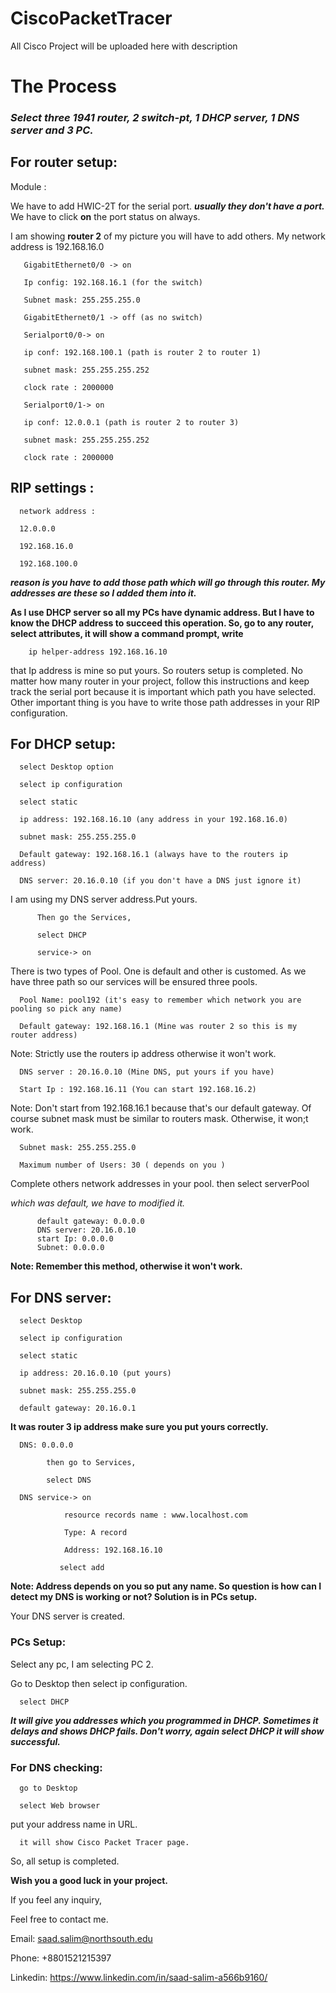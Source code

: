# CiscoPacketTracer
All Cisco Project will be uploaded here with description


# The Process
### **_Select three 1941 router, 2 switch-pt, 1 DHCP server, 1 DNS server and 3 PC._**

## For router setup:

Module :

We have to add HWIC-2T for the serial port. **_usually they don't have a port._** We have to click **on** the port status on always.

I am showing **router 2** of my picture you will have to add others. My network address is 192.168.16.0

       GigabitEthernet0/0 -> on

       Ip config: 192.168.16.1 (for the switch)

       Subnet mask: 255.255.255.0

       GigabitEthernet0/1 -> off (as no switch)

       Serialport0/0-> on

       ip conf: 192.168.100.1 (path is router 2 to router 1)

       subnet mask: 255.255.255.252

       clock rate : 2000000

       Serialport0/1-> on

       ip conf: 12.0.0.1 (path is router 2 to router 3)

       subnet mask: 255.255.255.252

       clock rate : 2000000


## RIP settings :

      network address :

      12.0.0.0

      192.168.16.0
      
      192.168.100.0

**_reason is you have to add those path which will go through this router. My addresses are these so I added them into it._**

**As I use DHCP server so all my PCs have dynamic address. But I have to know the DHCP address to succeed this operation. So,  go to any router, select attributes, it will show a command prompt, write**  

        ip helper-address 192.168.16.10

that Ip address is mine so put yours. So routers setup is completed. No matter how many router in your project, follow this instructions and keep track the serial port because it is important which path you have selected. Other important thing is you have to write those path addresses in your RIP configuration.



## For DHCP setup:

      select Desktop option

      select ip configuration

      select static
 
      ip address: 192.168.16.10 (any address in your 192.168.16.0)

      subnet mask: 255.255.255.0

      Default gateway: 192.168.16.1 (always have to the routers ip address)

      DNS server: 20.16.0.10 (if you don't have a DNS just ignore it)

I am using my DNS server address.Put yours.

          Then go the Services,

          select DHCP

          service-> on

There is two types of Pool. One is default and other is customed. As we have three path so our services will be ensured three pools.

      Pool Name: pool192 (it's easy to remember which network you are pooling so pick any name)

      Default gateway: 192.168.16.1 (Mine was router 2 so this is my router address)

Note: Strictly use the routers ip address otherwise it won't work. 

      DNS server : 20.16.0.10 (Mine DNS, put yours if you have)
 
      Start Ip : 192.168.16.11 (You can start 192.168.16.2)

Note: Don't start from 192.168.16.1 because that's our default gateway. Of course subnet mask must be similar to routers mask. Otherwise, it won;t work.

      Subnet mask: 255.255.255.0

      Maximum number of Users: 30 ( depends on you )

Complete others network addresses in your pool. then 
          select serverPool

_which was default, we have to modified it._

          default gateway: 0.0.0.0
          DNS server: 20.16.0.10
          start Ip: 0.0.0.0
          Subnet: 0.0.0.0

**Note: Remember this method, otherwise it won't work.**


## For DNS server:

      select Desktop

      select ip configuration

      select static

      ip address: 20.16.0.10 (put yours)

      subnet mask: 255.255.255.0

      default gateway: 20.16.0.1

**It was router 3 ip address make sure you put yours correctly.**

      DNS: 0.0.0.0

            then go to Services,

            select DNS

      DNS service-> on

                resource records name : www.localhost.com

                Type: A record

                Address: 192.168.16.10

               select add

**Note: Address depends on you so put any name. So question is how can I detect my DNS is working or not? Solution is in PCs setup.**

Your DNS server is created.

### PCs Setup:

Select any pc, I am selecting PC 2.

Go to Desktop then select ip configuration.

      select DHCP

_**It will give you addresses which you programmed in DHCP. Sometimes it delays and shows DHCP fails. Don't worry, again select DHCP it will show successful.**_

### For DNS checking:

      go to Desktop

      select Web browser

put your address name in URL.

      it will show Cisco Packet Tracer page.

So, all setup is completed.

**Wish you a good luck in your project.**

If you feel any inquiry,

Feel free to contact me.

Email: saad.salim@northsouth.edu

Phone: +8801521215397

Linkedin: https://www.linkedin.com/in/saad-salim-a566b9160/






